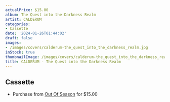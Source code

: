 ```yaml
---
actualPrice: $15.00
album: The Quest into the Darkness Realm
artist: CALDERUM
categories:
- Cassette
date: '2024-01-26T01:44:02'
draft: false
images:
- /images/covers/calderum-the_quest_into_the_darkness_realm.jpg
inStock: true
thumbnailImage: /images/covers/calderum-the_quest_into_the_darkness_realm-thumb.jpg
title: CALDERUM - The Quest into the Darkness Realm
---
```


## Cassette
* Purchase from [Out Of Season](https://www.outofseasonlabel.com/products/calderum-the-quest-into-the-darkness-realm-cassette-tape) for $15.00
